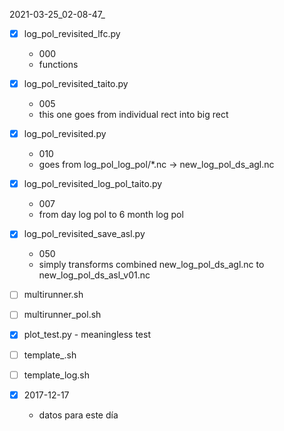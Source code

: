 2021-03-25_02-08-47_

- [x] log_pol_revisited_lfc.py
    - 000
    - functions 

- [x] log_pol_revisited_taito.py                       
    - 005                                              
    - this one goes from individual rect into big rect 
 
- [x] log_pol_revisited.py
    - 010
    - goes from log_pol_log_pol/*.nc -> new_log_pol_ds_agl.nc

- [x] log_pol_revisited_log_pol_taito.py
    - 007
    - from day log pol to 6 month log pol
    
- [x] log_pol_revisited_save_asl.py
    - 050
    - simply transforms combined new_log_pol_ds_agl.nc to new_log_pol_ds_asl_v01.nc



- [ ] multirunner.sh
- [ ] multirunner_pol.sh
- [x] plot_test.py - meaningless test
- [ ] template_.sh
- [ ] template_log.sh
- [x] 2017-12-17 
    - datos para este día
